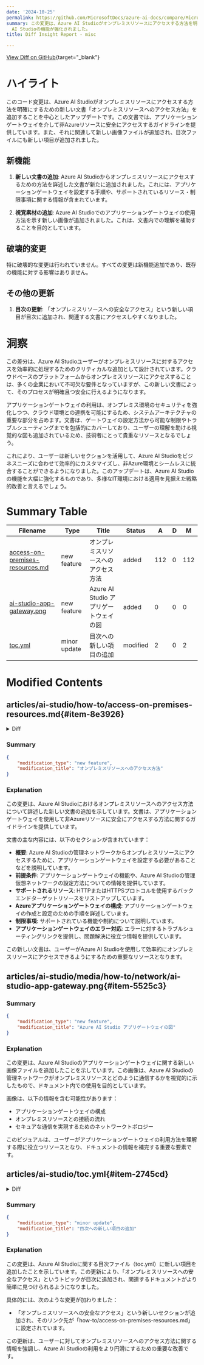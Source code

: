 ```yaml
---
date: '2024-10-25'
permalink: https://github.com/MicrosoftDocs/azure-ai-docs/compare/MicrosoftDocs:f8a58ce...MicrosoftDocs:edd8070
summary: この変更は、Azure AI Studioがオンプレミスリソースにアクセスする方法を明確にするための新しい文書を追加することに焦点を当てています。この文書では、アプリケーションゲートウェイを介して非Azureリソースに安全にアクセスするためのガイドラインが提供されています。また、新しい画像ファイルと目次の更新も行われています。破壊的な変更はありません。このアップデートにより、ユーザーはオンプレミスリソースへのアクセスを効率的に処理できるようになり、Azure
  AI Studioの機能が強化されました。
title: Diff Insight Report - misc

---
```


[View Diff on GitHub](https://github.com/MicrosoftDocs/azure-ai-docs/compare/MicrosoftDocs:f8a58ce...MicrosoftDocs:edd8070){target="_blank"}

# ハイライト

このコード変更は、Azure AI Studioがオンプレミスリソースにアクセスする方法を明確にするための新しい文書「オンプレミスリソースへのアクセス方法」を追加することを中心としたアップデートです。この文書では、アプリケーションゲートウェイを介して非Azureリソースに安全にアクセスするガイドラインを提供しています。また、それに関連して新しい画像ファイルが追加され、目次ファイルにも新しい項目が追加されました。

## 新機能

1. **新しい文書の追加**: Azure AI Studioからオンプレミスリソースにアクセスするための方法を詳述した文書が新たに追加されました。これには、アプリケーションゲートウェイを設定する手順や、サポートされているリソース・制限事項に関する情報が含まれています。

2. **視覚素材の追加**: Azure AI Studioでのアプリケーションゲートウェイの使用方法を示す新しい画像が追加されました。これは、文書内での理解を補助することを目的としています。

## 破壊的変更

特に破壊的な変更は行われていません。すべての変更は新機能追加であり、既存の機能に対する影響はありません。

## その他の更新

1. **目次の更新**: 「オンプレミスリソースへの安全なアクセス」という新しい項目が目次に追加され、関連する文書にアクセスしやすくなりました。

# 洞察

この差分は、Azure AI Studioユーザーがオンプレミスリソースに対するアクセスを効率的に処理するためのクリティカルな追加として設計されています。クラウドベースのプラットフォームからオンプレミスリソースにアクセスすることは、多くの企業において不可欠な要件となっていますが、この新しい文書によって、そのプロセスが明確且つ安全に行えるようになります。

アプリケーションゲートウェイの利用は、オンプレミス環境のセキュリティを強化しつつ、クラウド環境との連携を可能にするため、システムアーキテクチャの重要な部分を占めます。文書は、ゲートウェイの設定方法から可能な制限やトラブルシューティングまでを包括的にカバーしており、ユーザーの理解を助ける視覚的な図も追加されているため、技術者にとって貴重なリソースとなるでしょう。

これにより、ユーザーは新しいセクションを活用して、Azure AI Studioをビジネスニーズに合わせて効率的にカスタマイズし、非Azure環境とシームレスに統合することができるようになりました。このアップデートは、Azure AI Studioの機能を大幅に強化するものであり、多様なIT環境における適用を見据えた戦略的改善と言えるでしょう。

# Summary Table
|  Filename  | Type |    Title    | Status | A  | D  | M  |
|------------|------|-------------|--------|----|----|----|
| [access-on-premises-resources.md](#item-8e3926) | new feature | オンプレミスリソースへのアクセス方法 | added | 112 | 0 | 112 | 
| [ai-studio-app-gateway.png](#item-5525c3) | new feature | Azure AI Studio アプリゲートウェイの図 | added | 0 | 0 | 0 | 
| [toc.yml](#item-2745cd) | minor update | 目次への新しい項目の追加 | modified | 2 | 0 | 2 | 


# Modified Contents
## articles/ai-studio/how-to/access-on-premises-resources.md{#item-8e3926}

<details>
<summary>Diff</summary>
````diff
@@ -0,0 +1,112 @@
+---
+title: How to access on-premises resources
+titleSuffix: Azure AI Studio
+description: Learn how to configure an Azure AI Studio managed network to securely allow access to your on-premises resources.
+manager: scottpolly
+ms.service: azure-ai-studio
+ms.topic: how-to
+ms.date: 10/24/2024
+ms.reviewer: meerakurup 
+ms.author: larryfr
+author: Blackmist
+# Customer intent: As an admin, I want to allow my developers to securely access on-premises resources from Azure AI Studio.
+---
+
+# Access on-premises resources from your Azure AI Studio's managed network (preview)
+
+To access your non-Azure resources located in a different virtual network or located entirely on-premises from your Azure AI Studio's managed virtual network, an Application Gateway must be configured. Through this Application Gateway, full end to end access can be configured to your resources.
+
+Azure Application Gateway is a load balancer that makes routing decisions based on the URL of an HTTPS request. Azure Machine Learning supports using an application gateway to securely communicate with non-Azure resources. For more on Application Gateway, see [What is Azure Application Gateway](/azure/application-gateway/overview).
+
+To access on-premises or custom virtual network resources from the managed virtual network, you configure an Application Gateway on your Azure virtual network. The application gateway is used for inbound access to the AI Studio's hub. Once configured, you then create a private endpoint from the Azure AI Studio hub's managed virtual network to the Application Gateway. With the private endpoint, the full end to end path is secured and not routed through the Internet.
+
+:::image type="content" source="../media/how-to/network/ai-studio-app-gateway.png" alt-text="Diagram of a managed network using Application Gateway to communicate with on-premises resources." lightbox="../media/how-to/network/ai-studio-app-gateway.png":::
+
+## Prerequisites
+
+- Read the [How an application gateway works](/azure/application-gateway/how-application-gateway-works) article to understand how the Application Gateway can secure the connection to your non-Azure resources. 
+- Set up your Azure AI Studio hub's managed virtual network and select your isolation mode, either Allow Internet Outbound or Allow Only Approved Outbound. For more information, see [Managed virtual network isolation](configure-managed-network.md).
+- Get the private HTTP(S) endpoint of the resource to access.
+
+## Supported resources
+
+Application Gateway supports any backend target resource that uses HTTP or HTTPS protocol. Connections to the following resources from the managed virtual network are verified:
+- Jfrog Artifactory
+- Snowflake Database
+- Private APIs
+
+## Configure Azure Application Gateway
+
+Follow the [Quickstart: Direct web traffic using the portal](/azure/application-gateway/quick-create-portal). To correctly set up your Application Gateway for use with Azure Machine Learning, use the following guidance when creating the Application Gateway:
+
+1. From the __Basics__ tab:
+
+    - Ensure your Application Gateway is in the same region as the selected Azure Virtual Network.
+    - Azure AI Studio only supports IPv4 for Application Gateway.
+    - With your Azure Virtual Network, select one dedicated subnet for your Application Gateway. No other resources can be deployed in this subnet.
+
+1. From the __Frontends__ tab, Application Gateway doesn’t support private Frontend IP address only so Public IP addresses need to be selected or a new one created. Private IP addresses for the resources that the gateway connects to can be added within the range of the subnet you selected on the Basics tab.
+
+1. From the __Backends__ tab, you can add your backend target to a backend pool. You can manage your backend targets by creating different backend pools. Request routing is based on the pools. You can add backend targets such as a Snowflake database. 
+
+1. From the __Configuration__ tab, you configure how requests are received with the frontend IPs and routed to the backend. 
+
+    - In the __Listener__ section:
+        - You can create a listener with either HTTP or HTTPS protocol and specify the port you want it to listen to. If you want two listeners listening on the same front-end IP address and routing to different backend pools, you need to choose different ports. Incoming requests are differentiated based on ports.
+        - If you want end-to-end TLS encryption, select HTTPS listener and upload your own certificate for Application Gateway to decrypt request received by listener. For more information, see [Enabling end to end TLS on Azure Application Gateway](/azure/application-gateway/ssl-overview#end-to-end-tls-encryption).
+        - If you want a fully private backend target without any public network access, DO NOT setup a listener on the public frontend IP address and its associated routing rule. Application Gateway only forwards requests that listeners receive at the specific port. If you want to avoid adding public frontend IP listener by mistake, see [Network security rules](/azure/application-gateway/configuration-infrastructure#network-security-groups) to fully lock down public network access.
+
+    - In the __Backend targets__ section, if you want to use HTTPS and Backend server’s certificate is NOT issued by a well-known CA, you must upload the Root certificate (.CER) of the backend server. For more on configuring with a root certificate, see [Configure end-to-end TLS encryption using the portal](/azure/application-gateway/end-to-end-ssl-portal).
+
+1. Once the Application Gateway resource is created, navigate to the new Application Gateway resource in the Azure portal. Under __Settings__, select, __Private link__ to enable a virtual network to privately access the Application Gateway through a private endpoint connection. The Private link configuration isn't created by default. 
+
+    - Select __+ Add__ to add the Private Link configuration, and then use the following values to create the configuration:
+        - Name: Provide a name for your private link configuration
+        - Private link subnet: Select a subnet in your virtual network. 
+        - Frontend IP Configuration: `appGwPrivateFrontendIpIPv4`
+    - To verify the Private link is set up correctly, navigate to the __Private endpoint connections__ tab and select __+ Private endpoint__. On the __Resource__ tab, the __Target sub-resource__ should be the name of your private Frontend IP configuration, `appGwPrivateFrontendIpIPv4`. If no value appears in the __Target sub-resource__, then the Application Gateway listener wasn't configured correctly. 
+
+## Configure private link
+
+1. Now that your Application Gateway’s front-end IP and backend pools are created, you can now configure the private endpoint from the managed virtual network to your Application Gateway. in the [Azure portal](https://portal.azure.com), navigate to your Azure AI Studio hub's __Networking__ tab. Select __Workspace managed outbound access__, __+ Add user-defined outbound rules__. 
+1. In the __Workspace Outbound rules__ form, select the following to create your private endpoint:
+
+    - Rule name: Provide a name for your private endpoint to Application Gateway.
+    - Destination Type: Private Endpoint
+    - Subscription and Resource Group: Select the Subscription and Resource Group where your Application Gateway is deployed
+    - Resource Type: `Microsoft.Network/applicationGateways`
+    - Resource name: The name of your Application Gateway resource.
+    - Sub resource: `appGwPrivateFrontendIpIPv4` 
+    - FQDNs: These FQDNs are the aliases that you want to use inside the Azure AI Studio. They're resolved to the managed private endpoint’s private IP address targeting Application Gateway. You might include multiple FQDNs depending on how many resources you would like to connect to with the Application Gateway.
+
+    > [!NOTE]
+    > - If you are using HTTPS listener with certificate uploaded, make sure the FQDN alias matches with the certificate's CN (Common Name) or SAN (Subject Alternative Name) otherwise HTTPS call will fail with SNI (Server Name Indication).
+    > - The provided FQDNs must have at least three labels in the name to properly create the private DNS zone of thee private endpoint for Application Gateway.
+    > - The FQDNs field is editable after the private endpoint creation through SDK or CLI. The field is not editable in the Azure portal.
+    > - Dyname sub-resource naming is not supported for the private Frontend IP configuration. The Frontend IP name must be `appGwPrivateFrontendIpIPv4`.
+
+### Configure using Python SDK and Azure CLI
+
+To create a private endpoint to Application Gateway with SDK, see [Azure SDK for Python](/python/api/azure-ai-ml/azure.ai.ml.entities.privateendpointdestination).
+
+To create a private endpoint to Application Gateway with the Azure CLI, use the `az ml workspace outbound-rule set` command. Set properties as needed for your configuration. For more information, see [Configure a managed network](configure-managed-network.md?tabs=azure-cli).
+
+## Limitations
+
+- Application Gateway supports only HTTP(s) endpoints in the Backend pool. There's no support for non-HTTP(s) network traffic. Ensure your resources support HTTP(S) protocol.
+- To connect to Snowflake using the Application Gateway, you should add your own FQDN outbound rules to enable package/driver download and OCSP validation.
+  - The Snowflake JDBC driver uses HTTPS calls, but different drivers might have different implementations. Check if your resource uses HTTP(S) protocol or not.
+- For more information on limitations, see [Frequently asked questions about Application Gateway](/azure/application-gateway/application-gateway-faq).
+
+## Application Gateway Errors
+
+For errors related to the Application Gateway connection to your backend resources, follow the existing Application Gateway documentation based on the errors you receive:
+
+- [Troubleshoot backend health issues in Application Gateway](/azure/application-gateway/application-gateway-backend-health-troubleshooting)
+- [Troubleshooting bad gateway errors in Application Gateway](/azure/application-gateway/application-gateway-troubleshooting-502)
+- [HTTP response codes in Application Gateway](/azure/application-gateway/http-response-codes)
+- [Understanding disabled listeners](/azure/application-gateway/disabled-listeners)
+
+## Related content
+
+- [Managed virtual network isolation](configure-managed-network.md)
\ No newline at end of file
````
</details>

### Summary

```json
{
    "modification_type": "new feature",
    "modification_title": "オンプレミスリソースへのアクセス方法"
}
```

### Explanation
この変更は、Azure AI Studioにおけるオンプレミスリソースへのアクセス方法について詳述した新しい文書の追加を示しています。文書は、アプリケーションゲートウェイを使用して非Azureリソースに安全にアクセスする方法に関するガイドラインを提供しています。

文書の主な内容には、以下のセクションが含まれています：
- **概要**: Azure AI Studioの管理ネットワークからオンプレミスリソースにアクセスするために、アプリケーションゲートウェイを設定する必要があることなどを説明しています。
- **前提条件**: アプリケーションゲートウェイの機能や、Azure AI Studioの管理仮想ネットワークの設定方法についての情報を提供しています。
- **サポートされるリソース**: HTTPまたはHTTPSプロトコルを使用するバックエンドターゲットリソースをリストアップしています。
- **Azureアプリケーションゲートウェイの構成**: アプリケーションゲートウェイの作成と設定のための手順を詳述しています。
- **制限事項**: サポートされている機能や制約について説明しています。
- **アプリケーションゲートウェイのエラー対応**: エラーに対するトラブルシューティングリンクを提供し、問題解決に役立つ情報を提供しています。

この新しい文書は、ユーザーがAzure AI Studioを使用して効率的にオンプレミスリソースにアクセスできるようにするための重要なリソースとなります。

## articles/ai-studio/media/how-to/network/ai-studio-app-gateway.png{#item-5525c3}

### Summary

```json
{
    "modification_type": "new feature",
    "modification_title": "Azure AI Studio アプリゲートウェイの図"
}
```

### Explanation
この変更は、Azure AI Studioのアプリケーションゲートウェイに関する新しい画像ファイルを追加したことを示しています。この画像は、Azure AI Studioの管理ネットワークがオンプレミスリソースとどのように通信するかを視覚的に示したもので、ドキュメント内での使用を目的としています。

画像は、以下の情報を含む可能性があります：
- アプリケーションゲートウェイの構成
- オンプレミスリソースとの接続の流れ
- セキュアな通信を実現するためのネットワークトポロジー

このビジュアルは、ユーザーがアプリケーションゲートウェイの利用方法を理解する際に役立つリソースとなり、ドキュメントの情報を補完する重要な要素です。

## articles/ai-studio/toc.yml{#item-2745cd}

<details>
<summary>Diff</summary>
````diff
@@ -331,6 +331,8 @@ items:
       href: how-to/configure-private-link.md
     - name: Secure playground chat
       href: how-to/secure-data-playground.md
+    - name: Securely access on-premises resources
+      href: how-to/access-on-premises-resources.md
     - name: Troubleshoot secure project connectivity
       href: how-to/troubleshoot-secure-connection-project.md
   - name: Data protection & encryption
````
</details>

### Summary

```json
{
    "modification_type": "minor update",
    "modification_title": "目次への新しい項目の追加"
}
```

### Explanation
この変更は、Azure AI Studioに関する目次ファイル（toc.yml）に新しい項目を追加したことを示しています。この更新により、「オンプレミスリソースへの安全なアクセス」というトピックが目次に追加され、関連するドキュメントがより簡単に見つけられるようになりました。

具体的には、次のような変更が加わりました：
- 「オンプレミスリソースへの安全なアクセス」という新しいセクションが追加され、そのリンク先が「how-to/access-on-premises-resources.md」に設定されています。

この更新は、ユーザーに対してオンプレミスリソースへのアクセス方法に関する情報を強調し、Azure AI Studioの利用をより円滑にするための重要な改善です。


